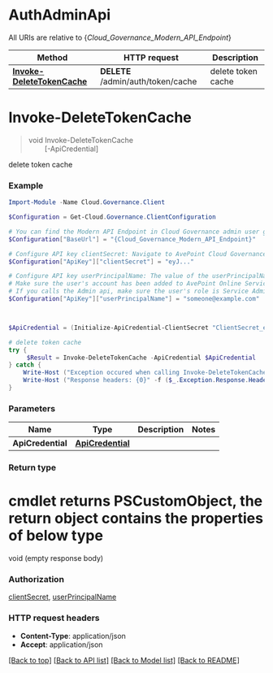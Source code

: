 # AuthAdminApi

All URIs are relative to {*Cloud_Governance_Modern_API_Endpoint*}

Method | HTTP request | Description
------------- | ------------- | -------------
[**Invoke-DeleteTokenCache**](AuthAdminApi.md#Invoke-DeleteTokenCache) | **DELETE** /admin/auth/token/cache | delete token cache


<a name="Invoke-DeleteTokenCache"></a>
# **Invoke-DeleteTokenCache**
> void Invoke-DeleteTokenCache<br>
> &nbsp;&nbsp;&nbsp;&nbsp;&nbsp;&nbsp;&nbsp;&nbsp;[-ApiCredential] <PSCustomObject><br>

delete token cache

### Example
```powershell
Import-Module -Name Cloud.Governance.Client

$Configuration = Get-Cloud.Governance.ClientConfiguration

# You can find the Modern API Endpoint in Cloud Governance admin user guide for your environment.
$Configuration["BaseUrl"] = "{Cloud_Governance_Modern_API_Endpoint}"

# Configure API key clientSecret: Navigate to AvePoint Cloud Governance Settings > API Authentication Management to Obtain a client secret.
$Configuration["ApiKey"]["clientSecret"] = "eyJ..."

# Configure API key userPrincipalName: The value of the userPrincipalName parameter is the login name of a delegated user that will be used to invoke the AvePoint Cloud Governance API. 
# Make sure the user's account has been added to AvePoint Online Services and has the license for AvePoint Cloud Governance.
# If you calls the Admin api, make sure the user's role is Service Administrator for AvePoint Cloud Governance.
$Configuration["ApiKey"]["userPrincipalName"] = "someone@example.com"



$ApiCredential = (Initialize-ApiCredential-ClientSecret "ClientSecret_example" -UserPrincipalName "UserPrincipalName_example") # ApiCredential | 

# delete token cache
try {
     $Result = Invoke-DeleteTokenCache -ApiCredential $ApiCredential
} catch {
    Write-Host ("Exception occured when calling Invoke-DeleteTokenCache: {0}" -f ($_.ErrorDetails | ConvertFrom-Json))
    Write-Host ("Response headers: {0}" -f ($_.Exception.Response.Headers | ConvertTo-Json))
}
```

### Parameters

Name | Type | Description  | Notes
------------- | ------------- | ------------- | -------------
 **ApiCredential** | [**ApiCredential**](ApiCredential.md)|  | 

### Return type
# cmdlet returns PSCustomObject, the return object contains the properties of below type
void (empty response body)

### Authorization

[clientSecret](../README.md#clientSecret), [userPrincipalName](../README.md#userPrincipalName)

### HTTP request headers

 - **Content-Type**: application/json
 - **Accept**: application/json

[[Back to top]](#) [[Back to API list]](../README.md#documentation-for-api-endpoints) [[Back to Model list]](../README.md#documentation-for-models) [[Back to README]](../README.md)

